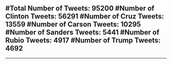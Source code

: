#Total Number of Tweets: 95200 
#Number of Clinton Tweets: 56291
#Number of Cruz Tweets: 13559
#Number of Carson Tweets: 10295
#Number of Sanders Tweets: 5441
#Number of Rubio Tweets: 4917
#Number of Trump Tweets: 4692
---
---
